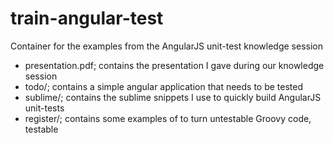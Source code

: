 train-angular-test
==================

Container for the examples from the AngularJS unit-test knowledge session

* presentation.pdf; contains the presentation I gave during our knowledge session
* todo/; contains a simple angular application that needs to be tested
* sublime/; contains the sublime snippets I use to quickly build AngularJS unit-tests
* register/; contains some examples of to turn untestable Groovy code, testable


